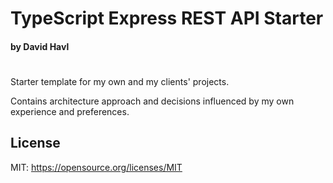# TypeScript Express REST API Starter
#### by David Havl 
#
Starter template for my own and my clients' projects.

Contains architecture approach and decisions influenced by my own experience and preferences. 
## License
MIT:
https://opensource.org/licenses/MIT
